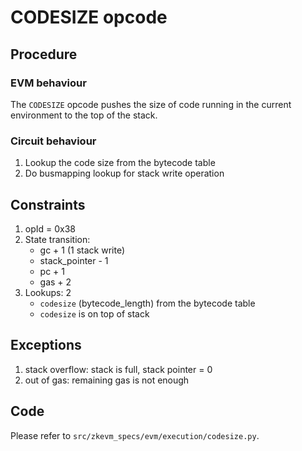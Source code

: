 # CODESIZE opcode

## Procedure

### EVM behaviour

The `CODESIZE` opcode pushes the size of code running in the current environment to the top of the stack.

### Circuit behaviour

1. Lookup the code size from the bytecode table
2. Do busmapping lookup for stack write operation

## Constraints

1. opId = 0x38
2. State transition:
   - gc + 1 (1 stack write)
   - stack_pointer - 1
   - pc + 1
   - gas + 2
3. Lookups: 2
   - `codesize` (bytecode_length) from the bytecode table
   - `codesize` is on top of stack

## Exceptions

1. stack overflow: stack is full, stack pointer = 0
2. out of gas: remaining gas is not enough

## Code

Please refer to `src/zkevm_specs/evm/execution/codesize.py`.
